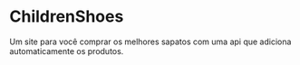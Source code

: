 # ChildrenShoes
Um site para você comprar os melhores sapatos com uma api que adiciona automaticamente os produtos.
